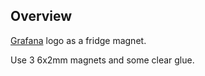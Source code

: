 ## Overview

[Grafana](https://grafana.com) logo as a fridge magnet.

Use 3 6x2mm magnets and some clear glue.

